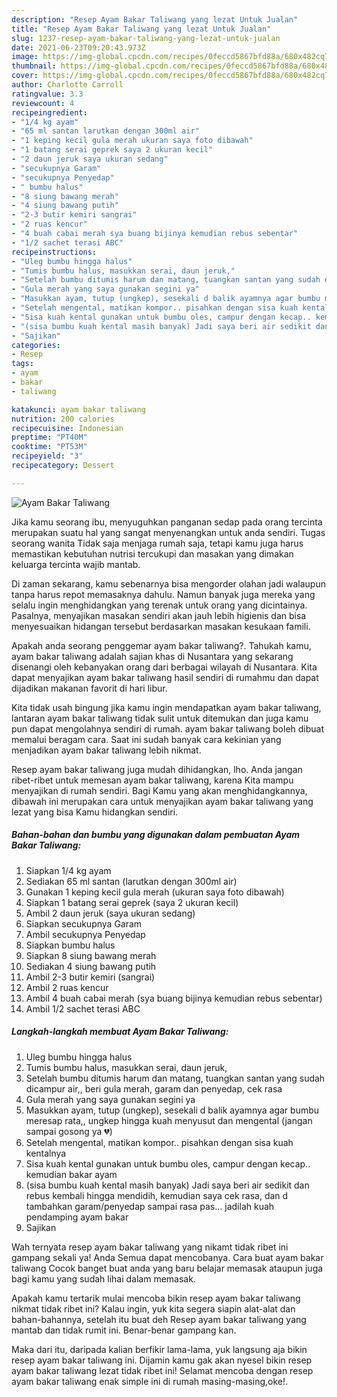 ```yaml
---
description: "Resep Ayam Bakar Taliwang yang lezat Untuk Jualan"
title: "Resep Ayam Bakar Taliwang yang lezat Untuk Jualan"
slug: 1237-resep-ayam-bakar-taliwang-yang-lezat-untuk-jualan
date: 2021-06-23T09:20:43.973Z
image: https://img-global.cpcdn.com/recipes/0feccd5867bfd88a/680x482cq70/ayam-bakar-taliwang-foto-resep-utama.jpg
thumbnail: https://img-global.cpcdn.com/recipes/0feccd5867bfd88a/680x482cq70/ayam-bakar-taliwang-foto-resep-utama.jpg
cover: https://img-global.cpcdn.com/recipes/0feccd5867bfd88a/680x482cq70/ayam-bakar-taliwang-foto-resep-utama.jpg
author: Charlotte Carroll
ratingvalue: 3.3
reviewcount: 4
recipeingredient:
- "1/4 kg ayam"
- "65 ml santan larutkan dengan 300ml air"
- "1 keping kecil gula merah ukuran saya foto dibawah"
- "1 batang serai geprek saya 2 ukuran kecil"
- "2 daun jeruk saya ukuran sedang"
- "secukupnya Garam"
- "secukupnya Penyedap"
- " bumbu halus"
- "8 siung bawang merah"
- "4 siung bawang putih"
- "2-3 butir kemiri sangrai"
- "2 ruas kencur"
- "4 buah cabai merah sya buang bijinya kemudian rebus sebentar"
- "1/2 sachet terasi ABC"
recipeinstructions:
- "Uleg bumbu hingga halus"
- "Tumis bumbu halus, masukkan serai, daun jeruk,"
- "Setelah bumbu ditumis harum dan matang, tuangkan santan yang sudah dicampur air,, beri gula merah, garam dan penyedap, cek rasa"
- "Gula merah yang saya gunakan segini ya"
- "Masukkan ayam, tutup (ungkep), sesekali d balik ayamnya agar bumbu meresap rata,, ungkep hingga kuah menyusut dan mengental (jangan sampai gosong ya 💔)"
- "Setelah mengental, matikan kompor.. pisahkan dengan sisa kuah kentalnya"
- "Sisa kuah kental gunakan untuk bumbu oles, campur dengan kecap.. kemudian bakar ayam"
- "(sisa bumbu kuah kental masih banyak) Jadi saya beri air sedikit dan rebus kembali hingga mendidih, kemudian saya cek rasa, dan d tambahkan garam/penyedap sampai rasa pas... jadilah kuah pendamping ayam bakar"
- "Sajikan"
categories:
- Resep
tags:
- ayam
- bakar
- taliwang

katakunci: ayam bakar taliwang 
nutrition: 200 calories
recipecuisine: Indonesian
preptime: "PT40M"
cooktime: "PT53M"
recipeyield: "3"
recipecategory: Dessert

---
```



![Ayam Bakar Taliwang](https://img-global.cpcdn.com/recipes/0feccd5867bfd88a/680x482cq70/ayam-bakar-taliwang-foto-resep-utama.jpg)

Jika kamu seorang ibu, menyuguhkan panganan sedap pada orang tercinta merupakan suatu hal yang sangat menyenangkan untuk anda sendiri. Tugas seorang  wanita Tidak saja menjaga rumah saja, tetapi kamu juga harus memastikan kebutuhan nutrisi tercukupi dan masakan yang dimakan keluarga tercinta wajib mantab.

Di zaman  sekarang, kamu sebenarnya bisa mengorder olahan jadi walaupun tanpa harus repot memasaknya dahulu. Namun banyak juga mereka yang selalu ingin menghidangkan yang terenak untuk orang yang dicintainya. Pasalnya, menyajikan masakan sendiri akan jauh lebih higienis dan bisa menyesuaikan hidangan tersebut berdasarkan masakan kesukaan famili. 



Apakah anda seorang penggemar ayam bakar taliwang?. Tahukah kamu, ayam bakar taliwang adalah sajian khas di Nusantara yang sekarang disenangi oleh kebanyakan orang dari berbagai wilayah di Nusantara. Kita dapat menyajikan ayam bakar taliwang hasil sendiri di rumahmu dan dapat dijadikan makanan favorit di hari libur.

Kita tidak usah bingung jika kamu ingin mendapatkan ayam bakar taliwang, lantaran ayam bakar taliwang tidak sulit untuk ditemukan dan juga kamu pun dapat mengolahnya sendiri di rumah. ayam bakar taliwang boleh dibuat memalui beragam cara. Saat ini sudah banyak cara kekinian yang menjadikan ayam bakar taliwang lebih nikmat.

Resep ayam bakar taliwang juga mudah dihidangkan, lho. Anda jangan ribet-ribet untuk memesan ayam bakar taliwang, karena Kita mampu menyajikan di rumah sendiri. Bagi Kamu yang akan menghidangkannya, dibawah ini merupakan cara untuk menyajikan ayam bakar taliwang yang lezat yang bisa Kamu hidangkan sendiri.

<!--inarticleads1-->

##### Bahan-bahan dan bumbu yang digunakan dalam pembuatan Ayam Bakar Taliwang:

1. Siapkan 1/4 kg ayam
1. Sediakan 65 ml santan (larutkan dengan 300ml air)
1. Gunakan 1 keping kecil gula merah (ukuran saya foto dibawah)
1. Siapkan 1 batang serai geprek (saya 2 ukuran kecil)
1. Ambil 2 daun jeruk (saya ukuran sedang)
1. Siapkan secukupnya Garam
1. Ambil secukupnya Penyedap
1. Siapkan  bumbu halus
1. Siapkan 8 siung bawang merah
1. Sediakan 4 siung bawang putih
1. Ambil 2-3 butir kemiri (sangrai)
1. Ambil 2 ruas kencur
1. Ambil 4 buah cabai merah (sya buang bijinya kemudian rebus sebentar)
1. Ambil 1/2 sachet terasi ABC




<!--inarticleads2-->

##### Langkah-langkah membuat Ayam Bakar Taliwang:

1. Uleg bumbu hingga halus
1. Tumis bumbu halus, masukkan serai, daun jeruk,
1. Setelah bumbu ditumis harum dan matang, tuangkan santan yang sudah dicampur air,, beri gula merah, garam dan penyedap, cek rasa
1. Gula merah yang saya gunakan segini ya
1. Masukkan ayam, tutup (ungkep), sesekali d balik ayamnya agar bumbu meresap rata,, ungkep hingga kuah menyusut dan mengental (jangan sampai gosong ya 💔)
1. Setelah mengental, matikan kompor.. pisahkan dengan sisa kuah kentalnya
1. Sisa kuah kental gunakan untuk bumbu oles, campur dengan kecap.. kemudian bakar ayam
1. (sisa bumbu kuah kental masih banyak) Jadi saya beri air sedikit dan rebus kembali hingga mendidih, kemudian saya cek rasa, dan d tambahkan garam/penyedap sampai rasa pas... jadilah kuah pendamping ayam bakar
1. Sajikan




Wah ternyata resep ayam bakar taliwang yang nikamt tidak ribet ini gampang sekali ya! Anda Semua dapat mencobanya. Cara buat ayam bakar taliwang Cocok banget buat anda yang baru belajar memasak ataupun juga bagi kamu yang sudah lihai dalam memasak.

Apakah kamu tertarik mulai mencoba bikin resep ayam bakar taliwang nikmat tidak ribet ini? Kalau ingin, yuk kita segera siapin alat-alat dan bahan-bahannya, setelah itu buat deh Resep ayam bakar taliwang yang mantab dan tidak rumit ini. Benar-benar gampang kan. 

Maka dari itu, daripada kalian berfikir lama-lama, yuk langsung aja bikin resep ayam bakar taliwang ini. Dijamin kamu gak akan nyesel bikin resep ayam bakar taliwang lezat tidak ribet ini! Selamat mencoba dengan resep ayam bakar taliwang enak simple ini di rumah masing-masing,oke!.

